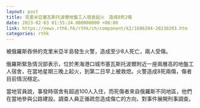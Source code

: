 ```yaml
---
layout: post
title: 克里米亞塞瓦斯托波爾地盤工人宿舍起火　造成8死2傷
date: 2023-02-03 01:55:24.000000000 +08:00
link: https://news.rthk.hk/rthk/ch/component/k2/1686284-20230203.htm
categories: rthk
---
```


被俄羅斯吞併的克里米亞半島發生火警，造成至少8人死亡，兩人受傷。

俄羅斯緊急情況部表示，位於黑海港口城市塞瓦斯托波爾附近一座兩層高的地盤工人宿舍，在當地星期三晚上起火，到第二日早上被救熄。火警造成8死兩傷，傷者目前情況穩定。

當地官員說，事發時宿舍有超過100人入住，而死傷者來自俄羅斯不同地區，他們在當地參與公路建設。調查人員正循疏忽造成傷亡的方向，對事件展開刑事調查。
